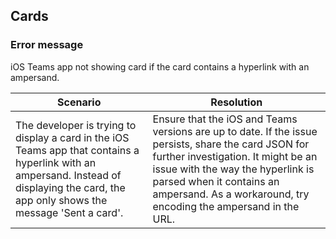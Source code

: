 ## Cards

### Error message

iOS Teams app not showing card if the card contains a hyperlink with an ampersand.

|Scenario|Resolution|
|--------|----------|
|The developer is trying to display a card in the iOS Teams app that contains a hyperlink with an ampersand. Instead of displaying the card, the app only shows the message 'Sent a card'.|Ensure that the iOS and Teams versions are up to date. If the issue persists, share the card JSON for further investigation. It might be an issue with the way the hyperlink is parsed when it contains an ampersand. As a workaround, try encoding the ampersand in the URL.|
